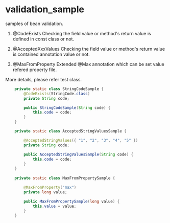 # validation_sample
samples of bean validation.

1. @CodeExists
Checking the field value or method's return value is defined in const class or not.

1. @AcceptedXxxValues
Checking the field value or method's return value is contained annotation value or not.

1. @MaxFromProperty
Extended @Max annotation which can be set value refered property file.

More details, please refer test class.


```java
	private static class StringCodeSample {
		@CodeExists(StringCode.class)
		private String code;

		public StringCodeSample(String code) {
			this.code = code;
		}
	}

	private static class AcceptedStringValuesSample {

		@AcceptedStringValues({ "1", "2", "3", "4", "5" })
		private String code;

		public AcceptedStringValuesSample(String code) {
			this.code = code;
		}
	}
  
 	private static class MaxFromPropertySample {

		@MaxFromProperty("max")
		private long value;

		public MaxFromPropertySample(long value) {
			this.value = value;
		}
	}
```
